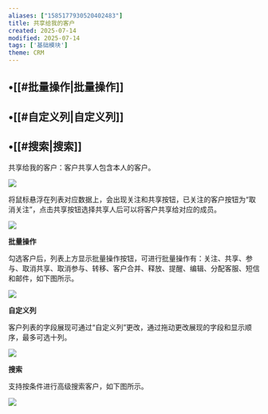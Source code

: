 ```yaml
---
aliases: ["1585177930520402483"]
title: 共享给我的客户
created: 2025-07-14
modified: 2025-07-14
tags: ['基础模块']
theme: CRM
---
```


## •[[#批量操作|批量操作]]

## •[[#自定义列|自定义列]]

## •[[#搜索|搜索]]

共享给我的客户：客户共享人包含本人的客户。

![](880db543110aeae22e06e057b9639a2d.jpg)

将鼠标悬浮在列表对应数据上，会出现关注和共享按钮，已关注的客户按钮为“取消关注”，点击共享按钮选择共享人后可以将客户共享给对应的成员。

![](e8a8c1702bd3de656781768aa1f74838.jpg)

**批量操作**

勾选客户后，列表上方显示批量操作按钮，可进行批量操作有：关注、共享、参与、取消共享、取消参与、转移、客户合并、释放、提醒、编辑、分配客服、短信和邮件，如下图所示。

![](148e74dda3861bd6ed6c941df106a4f8.jpg)

**自定义列**

客户列表的字段展现可通过“自定义列”更改，通过拖动更改展现的字段和显示顺序，最多可选十列。

![](8482544023cf6733f8b014c9fcc07578.jpg)

**搜索**

支持按条件进行高级搜索客户，如下图所示。

![](ed549340fe7211a8c845fdc16d881f5c.jpg)